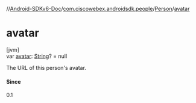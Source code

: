 //[Android-SDKv6-Doc](../../../index.md)/[com.ciscowebex.androidsdk.people](../index.md)/[Person](index.md)/[avatar](avatar.md)

# avatar

[jvm]\
var [avatar](avatar.md): [String](https://kotlinlang.org/api/latest/jvm/stdlib/kotlin/-string/index.html)? = null

The URL of this person's avatar.

#### Since

0.1
